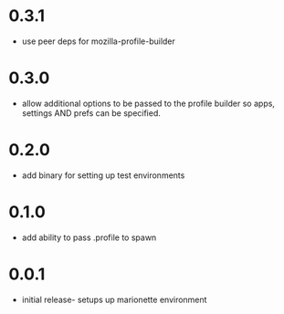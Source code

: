 # 0.3.1
  - use peer deps for mozilla-profile-builder
# 0.3.0
  - allow additional options to be passed to the profile builder so
    apps, settings AND prefs can be specified.
# 0.2.0
  - add binary for setting up test environments
# 0.1.0
  - add ability to pass .profile to spawn

# 0.0.1
  - initial release- setups up marionette environment
